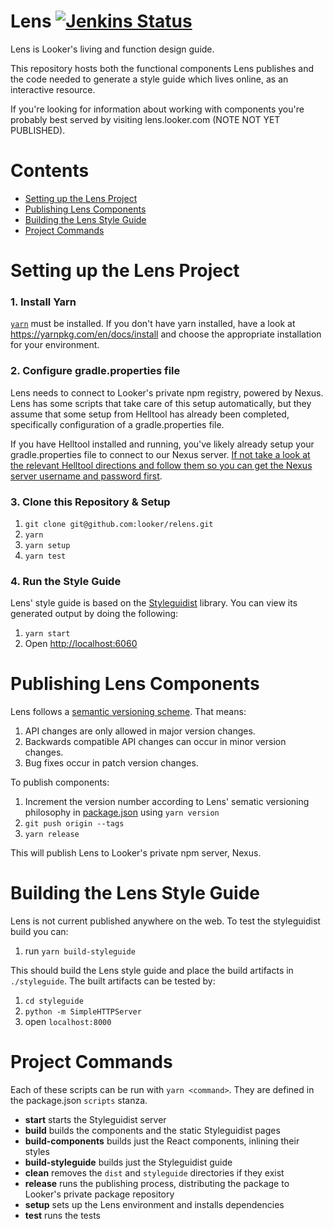# Lens [![Jenkins Status](https://jenkinsexternal.looker.com/buildStatus/icon?job=relens-master)](https://jenkins.looker.com/job/relens-master/)

Lens is Looker's living and function design guide.

This repository hosts both the functional components Lens publishes and the code needed to generate a style guide which lives online, as an interactive resource.

If you're looking for information about working with components you're probably best served by visiting lens.looker.com (NOTE NOT YET PUBLISHED).

# Contents

- [Setting up the Lens Project](#setting-up-the-lens-project)
- [Publishing Lens Components](#publishing-lens-components)
- [Building the Lens Style Guide](#building-the-lens-style-guide)
- [Project Commands](#project-commands)

# Setting up the Lens Project

### 1. Install Yarn

[`yarn`](https://yarnpkg.com/en/) must be installed. If you don't have yarn installed, have a look at https://yarnpkg.com/en/docs/install and choose the appropriate installation for your environment.

### 2. Configure gradle.properties file

Lens needs to connect to Looker's private npm registry, powered by Nexus. Lens has some scripts that take care of this setup automatically, but they assume that some setup from Helltool has already been completed, specifically configuration of a gradle.properties file.

If you have Helltool installed and running, you've likely already setup your gradle.properties file to connect to our Nexus server. [If not take a look at the relevant Helltool directions and follow them so you can get the Nexus server username and password first](https://github.com/looker/helltool#dependencies).

### 3. Clone this Repository & Setup

1.  `git clone git@github.com:looker/relens.git`
1.  `yarn`
1.  `yarn setup`
1.  `yarn test`

### 4. Run the Style Guide

Lens' style guide is based on the [Styleguidist](https://react-styleguidist.js.org/) library. You can view its generated output by doing the following:

1.  `yarn start`
1.  Open [http://localhost:6060](http://localhost:6060)

# Publishing Lens Components

Lens follows a [semantic versioning scheme](https://semver.org/). That means:

1.  API changes are only allowed in major version changes.
1.  Backwards compatible API changes can occur in minor version changes.
1.  Bug fixes occur in patch version changes.

To publish components:

1.  Increment the version number according to Lens' sematic versioning philosophy in [package.json](package.json) using `yarn version`
1.  `git push origin --tags`
1.  `yarn release`

This will publish Lens to Looker's private npm server, Nexus.

# Building the Lens Style Guide

Lens is not current published anywhere on the web. To test the styleguidist build you can:

1.  run `yarn build-styleguide`

This should build the Lens style guide and place the build artifacts in `./styleguide`. The built artifacts can be tested by:

1.  `cd styleguide`
1.  `python -m SimpleHTTPServer`
1.  open `localhost:8000`

# Project Commands

Each of these scripts can be run with `yarn <command>`. They are defined in the package.json `scripts` stanza.

- **start** starts the Styleguidist server
- **build** builds the components and the static Styleguidist pages
- **build-components** builds just the React components, inlining their styles
- **build-styleguide** builds just the Styleguidist guide
- **clean** removes the `dist` and `styleguide` directories if they exist
- **release** runs the publishing process, distributing the package to Looker's private package repository
- **setup** sets up the Lens environment and installs dependencies
- **test** runs the tests
